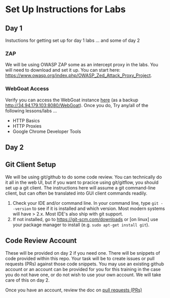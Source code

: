 # Set Up Instructions for Labs

## Day 1
Instuctions for getting set up for day 1 labs ... and some of day 2

### ZAP
We will be using OWASP ZAP some as an intercept proxy in the labs. You will need to download and set it up. You can start here: https://www.owasp.org/index.php/OWASP_Zed_Attack_Proxy_Project.

### WebGoat Access
Verify you can access the WebGoat instance [here](http://webgoat.foothillsecurity.com:8080/WebGoat) (as a backup http://34.94.179.103:8080/WebGoat). Once you do, Try any/all of the following lessons/labs ...
* HTTP Basics
* HTTP Proxies
* Google Chrome Developer Tools

## Day 2



## Git Client Setup
We will be using git/github to do some code review. You can technically do it all in the web UI, but if you want to pracice using git/gitflow, you should set up a git client. The instructions here will assume a git command-line client, but can often be translated into GUI client commands readily.

1. Check your IDE and/or command line. In your command line, type `git --version` to see if it is installed and which version. Most modern systems will have > 2.x. Most IDE's also ship with git support.
2. If not installed, go to https://git-scm.com/downloads or [on linux] use your package manager to install (e.g. `sudo apt-get install git`).

## Code Review Account
These will be provided on day 2 if you need one. There will be snippets of code provided within this repo. Your task will be to create issues or pull requests (PRs) against those 
code snippets. You may use an existing github account or an account can be provided for you for this training in the case you do not have one, or do not wish to use your own account. We will take care of this on day 2.

Once you have an account, review the doc on [pull requests (PRs)](pull-requests.md)
